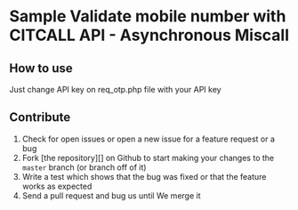 # Sample Validate mobile number with CITCALL API - Asynchronous Miscall
How to use
------------

Just change API key on req_otp.php file with your API key

Contribute
----------

1. Check for open issues or open a new issue for a feature request or a bug
2. Fork [the repository][] on Github to start making your changes to the
    `master` branch (or branch off of it)
3. Write a test which shows that the bug was fixed or that the feature works as expected
4. Send a pull request and bug us until We merge it